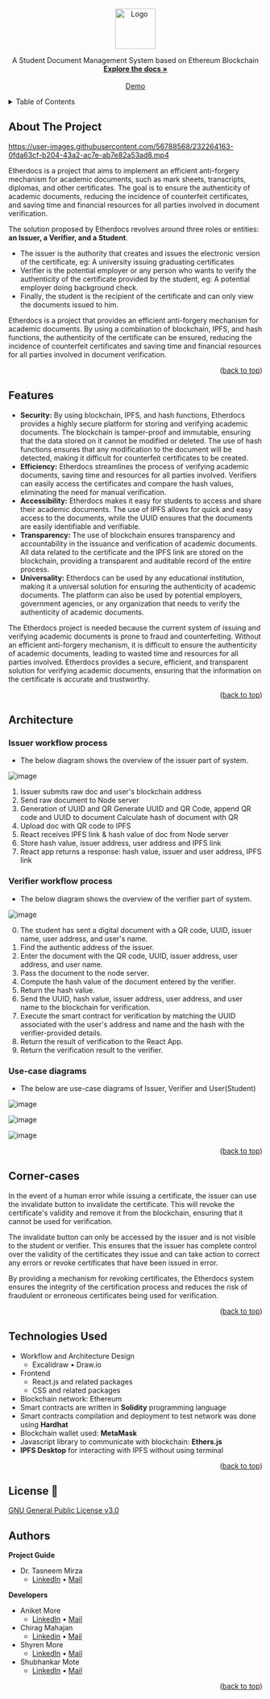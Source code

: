 <a name="readme-top"></a>


<!-- PROJECT LOGO -->
<br />
<div align="center">
  <a href="https://github.com/DevelopersLeague/EtherDocs/blob/main/Readme.md">
    <img src="https://user-images.githubusercontent.com/56788568/231415603-6ba5f1a4-8332-4e4b-8e33-b314fdbb6b71.png" alt="Logo" width="" height="80">
  </a>


  <p align="center">
    A Student Document Management System based on Ethereum Blockchain
    <br />
    <a href="https://github.com/DevelopersLeague/EtherDocs/blob/main/Readme.md"><strong>Explore the docs »</strong></a>
    <br />
    <br />
    <a href="https://youtu.be/B_44aJ9hh6U" target="_blank"> Demo </a>
    
  </p>
</div>



<!-- TABLE OF CONTENTS -->
<details>
  <summary>Table of Contents</summary>
  <ol>
    <li><a href="#about-the-project">About the project</a></li>
    <li><a href="#features">Features</a></li>
    <li>
      <a href="#architecture">Architecture</a>
      <ul>
        <li><a href="#issuer-workflow-process">Issuer workflow process</a></li>
        <li><a href="#verifier-workflow-process">Verifier workflow process</a></li>
        <li><a href="#use-case-diagrams">Use-case diagrams</a></li>
      </ul>
    </li>
    <li><a href="#technologies-used">Technologies used</a></li>
    <li><a href="#local-setup">Local Setup</a></li>
    <li><a href="#authors">Authors</a></li>
    <li><a href="#contact">Contact</a></li>
  </ol>
</details>

<!-- ABOUT THE PROJECT -->
## About The Project

<p align="center">


https://user-images.githubusercontent.com/56788568/232264163-0fda63cf-b204-43a2-ac7e-ab7e82a53ad8.mp4


</p> 


Etherdocs is a project that aims to implement an efficient anti-forgery mechanism for academic documents, such as mark sheets, transcripts, diplomas, and other certificates. The goal is to ensure the authenticity of academic documents, reducing the incidence of counterfeit certificates, and saving time and financial resources for all parties involved in document verification.

The solution proposed by Etherdocs revolves around three roles or entities: **an Issuer, a Verifier, and a Student**. 
* The issuer is the authority that creates and issues the electronic version of the certificate, eg: A university issuing graduating certificates
* Verifier is the potential employer or any person who wants to verify the authenticity of the certificate provided by the student, eg: A potential employer doing background check. 
* Finally, the student is the recipient of the certificate and can only view the documents issued to him.

 Etherdocs is a project that provides an efficient anti-forgery mechanism for academic documents. By using a combination of blockchain, IPFS, and hash functions, the authenticity of the certificate can be ensured, reducing the incidence of counterfeit certificates and saving time and financial resources for all parties involved in document verification.
 
<p align="right">(<a href="#readme-top">back to top</a>)</p>

## Features

- **Security:** By using blockchain, IPFS, and hash functions, Etherdocs provides a highly secure platform for storing and verifying academic documents. The blockchain is tamper-proof and immutable, ensuring that the data stored on it cannot be modified or deleted. The use of hash functions ensures that any modification to the document will be detected, making it difficult for counterfeit certificates to be created.
- **Efficiency:** Etherdocs streamlines the process of verifying academic documents, saving time and resources for all parties involved. Verifiers can easily access the certificates and compare the hash values, eliminating the need for manual verification.
- **Accessibility:** Etherdocs makes it easy for students to access and share their academic documents. The use of IPFS allows for quick and easy access to the documents, while the UUID ensures that the documents are easily identifiable and verifiable.
- **Transparency:** The use of blockchain ensures transparency and accountability in the issuance and verification of academic documents. All data related to the certificate and the IPFS link are stored on the blockchain, providing a transparent and auditable record of the entire process.
- **Universality:** Etherdocs can be used by any educational institution, making it a universal solution for ensuring the authenticity of academic documents. The platform can also be used by potential employers, government agencies, or any organization that needs to verify the authenticity of academic documents.

The Etherdocs project is needed because the current system of issuing and verifying academic documents is prone to fraud and counterfeiting. Without an efficient anti-forgery mechanism, it is difficult to ensure the authenticity of academic documents, leading to wasted time and resources for all parties involved. Etherdocs provides a secure, efficient, and transparent solution for verifying academic documents, ensuring that the information on the certificate is accurate and trustworthy.

<p align="right">(<a href="#readme-top">back to top</a>)</p>

## Architecture 


### Issuer workflow process

- The below diagram shows the overview of the issuer part of system.

![image](https://user-images.githubusercontent.com/56788568/231941576-ab87de05-b081-42b0-b569-f5e615c6947a.png)

1. Issuer submits raw doc  and user's blockchain address
2. Send raw document to Node server 
3. Generation of UUID and QR
Generate UUID and QR Code, append QR code and UUID to document
 Calculate hash of document with QR
4. Upload doc with QR code to IPFS
5. React receives IPFS link & hash value of doc from Node server
6. Store hash value, issuer address, user address and IPFS link
7. React app returns a response: hash value, issuer and user address, IPFS link

### Verifier workflow process

- The below diagram shows the overview of the verifier part of system.

![image](https://user-images.githubusercontent.com/56788568/231941877-eb61e3ad-06c7-4e1c-8652-ae37590accf2.png)

0. The student has sent a digital document with a QR code, UUID, issuer name, user address, and user's name.
1. Find the authentic address of the issuer.
2. Enter the document with the QR code, UUID, issuer address, user address, and user name.
3. Pass the document to the node server.
4. Compute the hash value of the document entered by the verifier.
5. Return the hash value.
6. Send the UUID, hash value, issuer address, user address, and user name to the blockchain for verification.
7. Execute the smart contract for verification by matching the UUID associated with the user's address and name and the hash with the verifier-provided details.
8. Return the result of verification to the React App.
9. Return the verification result to the verifier.

### Use-case diagrams

- The below are use-case diagrams of Issuer, Verifier and User(Student)

![image](https://user-images.githubusercontent.com/56788568/231942409-48843d21-7ffe-436b-91b2-350b8588f00b.png)

![image](https://user-images.githubusercontent.com/56788568/231942481-18024564-9c8a-4de5-81c1-3bf7f18d2cf3.png)

![image](https://user-images.githubusercontent.com/56788568/231942572-55d21117-059a-4aa0-b506-4cd6f67ce25d.png)

<p align="right">(<a href="#readme-top">back to top</a>)</p>

## Corner-cases

In the event of a human error while issuing a certificate, the issuer can use the invalidate button to invalidate the certificate. This will revoke the certificate's validity and remove it from the blockchain, ensuring that it cannot be used for verification.

The invalidate button can only be accessed by the issuer and is not visible to the student or verifier. This ensures that the issuer has complete control over the validity of the certificates they issue and can take action to correct any errors or revoke certificates that have been issued in error.

By providing a mechanism for revoking certificates, the Etherdocs system ensures the integrity of the certification process and reduces the risk of fraudulent or erroneous certificates being used for verification.

<p align="right">(<a href="#readme-top">back to top</a>)</p>

## Technologies Used

- Workflow and Architecture Design
  - Excalidraw • Draw.io
- Frontend
  - React.js and related packages
  - CSS and related packages
- Blockchain network: Ethereum
- Smart contracts are written in **Solidity** programming language
- Smart contracts compilation and deployment to test network was done using **Hardhat**
- Blockchain wallet used: **MetaMask** 
- Javascript library to communicate with blockchain: **Ethers.js**
- **IPFS Desktop** for interacting with IPFS without using terminal

<p align="right">(<a href="#readme-top">back to top</a>)</p>


## License 📜

[GNU General Public License v3.0](/LICENSE)

## Authors

**Project Guide**

- Dr. Tasneem Mirza
  - [LinkedIn](https://www.linkedin.com/in/tasneem-mirza-91513338/) • [Mail](mailto:tmm1207@gmail.com)

**Developers**

- Aniket More
    - [LinkedIn](https://www.linkedin.com/in/aniket-more-2b97571b1/) • [Mail](mailto:aniketavinashmore33@gmail.com) 
- Chirag Mahajan
    - [Linkedin](https://www.linkedin.com/in/chirag-mahajan-b09144137/) • [Mail](mailto:chiragmahajan3101@gmail.com)
- Shyren More
    - [LinkedIn](https://www.linkedin.com/in/shyrenmore/) • [Mail](mailto:shyren.more30@gmail.com)
- Shubhankar Mote
    - [LinkedIn](https://www.linkedin.com/in/shubhankarmote/) • [Mail](mailto:shubhu.mote@gmail.com)
    
<p align="right">(<a href="#readme-top">back to top</a>)</p>

